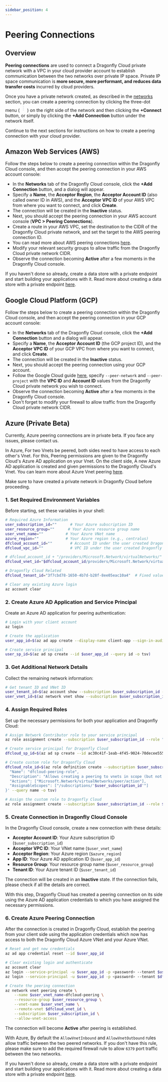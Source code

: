 ```yaml
---
sidebar_position: 4
---
```


# Peering Connections

## Overview

**Peering connections** are used to connect a Dragonfly Cloud private network with a VPC in your
cloud provider account to establish communication between the two networks over private IP space.
Private IP space communication is **more secure, more performant,
and reduces data transfer costs** incurred by cloud providers.

Once you have a private network created, as described in the [networks](./networks) section,
you can create a peering connection by clicking the three-dot
menu (<svg xmlns="http://www.w3.org/2000/svg" height="24px" viewBox="0 -960 960 960" width="24px" fill="#e8eaed"><path d="M480-160q-33 0-56.5-23.5T400-240q0-33 23.5-56.5T480-320q33 0 56.5 23.5T560-240q0 33-23.5 56.5T480-160Zm0-240q-33 0-56.5-23.5T400-480q0-33 23.5-56.5T480-560q33 0 56.5 23.5T560-480q0 33-23.5 56.5T480-400Zm0-240q-33 0-56.5-23.5T400-720q0-33 23.5-56.5T480-800q33 0 56.5 23.5T560-720q0 33-23.5 56.5T480-640Z"/></svg>)
on the right side of the network and then clicking the **+Connect** button,
or simply by clicking the **+Add Connection** button under the network itself.

Continue to the next sections for instructions on how to create a peering connection with your cloud provider.

## Amazon Web Services (AWS)

Follow the steps below to create a peering connection within the Dragonfly Cloud console,
and then accept the peering connection in your AWS account console:

- In the **Networks** tab of the Dragonfly Cloud console, click the **+Add Connection** button,
  and a dialog will appear.
- Specify a **Name**, the **Acceptor Region**, the **Acceptor Account ID** (also called owner ID in AWS),
  and the **Acceptor VPC ID** of your AWS VPC from where you want to connect, and click **Create**.
- The connection will be created in the **Inactive** status.
- Next, you should accept the peering connection in your AWS account console (**VPC > Peering Connections**).
- Create a route in your AWS VPC, set the destination to the CIDR of the Dragonfly Cloud private network,
  and set the target to the AWS peering connection ID.
- You can read more about AWS peering
  connections [here](https://docs.aws.amazon.com/vpc/latest/peering/create-vpc-peering-connection.html).
- Modify your relevant security groups to allow traffic from the Dragonfly Cloud private network CIDR.
- Observe the connection becoming **Active** after a few moments in the Dragonfly Cloud console.

If you haven't done so already, create a data store with a private endpoint and start building your applications with
it. Read more about creating a data store with a private endpoint [here](./datastores#private-endpoint).

## Google Cloud Platform (GCP)

Follow the steps below to create a peering connection within the Dragonfly Cloud console,
and then accept the peering connection in your GCP account console:

- In the **Networks** tab of the Dragonfly Cloud console, click the **+Add Connection** button
  and a dialog will appear.
- Specify a **Name**, the **Acceptor Account ID** (the GCP project ID),
  and the **Acceptor VPC ID** of your GCP VPC from where you want to connect, and click **Create**.
- The connection will be created in the **Inactive** status.
- Next, you should accept the peering connection using your GCP account.
- Follow the Google Cloud guide [here](https://cloud.google.com/sdk/gcloud/reference/compute/networks/peerings/create),
  specify `--peer-network` and `--peer-project` with the **VPC ID** and **Account ID** values from the Dragonfly Cloud
  private network you wish to connect.
- Observe the connection becoming **Active** after a few moments in the Dragonfly Cloud console.
- Don't forget to modify your firewall to allow traffic from the Dragonfly Cloud private network CIDR.

## Azure (Private Beta)

Currently, Azure peering connections are in private beta. If you face any issues, please contact us.

In Azure, For two Vnets be peered, both sides need to have access to each other's Vnet. For this, Peering permissions are given to the Dragonfly Cloud's Azure AD application on your Vnet. On the client side, A new Azure AD application is created and given permissions to the Dragonfly Cloud's Vnet. You can learn more about Azure Vnet peering [here](https://docs.microsoft.com/en-us/azure/virtual-network/virtual-network-peering-overview).

Make sure to have created a private network in Dragonfly Cloud before proceeding.

### 1. Set Required Environment Variables

Before starting, set these variables in your shell:

```bash
# Required Azure Information
user_subscription_id=""      # Your Azure subscription ID
user_resource_group=""      # Your Azure resource group name
user_vnet_name=""          # Your Azure VNet name
azure_region=""            # Your Azure region (e.g., centralus)
dfcloud_account_id=""        # Account ID under the user created Dragonfly Cloud network
dfcloud_vpc_id=""            # VPC ID under the user created Dragonfly Cloud network

# dfcloud_account_id + "/providers/Microsoft.Network/virtualNetworks/" + dfcloud_vpc_id
dfcloud_vnet_id="$dfcloud_account_id/providers/Microsoft.Network/virtualNetworks/$dfcloud_vpc_id"

# Dragonfly Cloud Related
dfcloud_tenant_id="3f7cbd78-1650-4b7d-b28f-8ee05eac10a4"  # Fixed value

# Clear any existing Azure login
az account clear
```

### 2. Create Azure AD Application and Service Principal

Create an Azure AD application for peering authentication:

```bash
# Login with your client account
az login

# Create the application
user_app_id=$(az ad app create --display-name client-app --sign-in-audience AzureADMultipleOrgs --key-type Password --query appId -o tsv)

# Create service principal
user_sp_id=$(az ad sp create --id $user_app_id --query id -o tsv)
```

### 3. Get Additional Network Details

Collect the remaining network information:

```bash
# Get tenant ID and VNet ID
user_tenant_id=$(az account show --subscription $user_subscription_id --query tenantId -o tsv)
user_vnet_id=$(az network vnet show --subscription $user_subscription_id --name $user_vnet_name --resource-group $user_resource_group --query id -o tsv)
```

### 4. Assign Required Roles

Set up the necessary permissions for both your application and Dragonfly Cloud:

```bash
# Assign Network Contributor role to your service principal
az role assignment create --subscription $user_subscription_id --role "Network Contributor" --assignee-object-id $user_sp_id --scope $user_vnet_id

# Create service principal for Dragonfly Cloud
dfcloud_sp_id=$(az ad sp create --id ac30c41f-1eab-4f45-9024-70decee5559d --query id -o tsv)

# Create custom role for Dragonfly Cloud
dfcloud_role_id=$(az role definition create --subscription $user_subscription_id --role-definition '{
  "Name": "dfcloud-peering-role",
  "Description": "Allows creating a peering to vnets in scope (but not from)",
  "Actions": ["Microsoft.Network/virtualNetworks/peer/action"],
  "AssignableScopes": ["/subscriptions/'$user_subscription_id'"]
}' --query name -o tsv)

# Assign the custom role to Dragonfly Cloud
az role assignment create --subscription $user_subscription_id --role $dfcloud_role_id --assignee-object-id $dfcloud_sp_id --scope $user_vnet_id
```

### 5. Create Connection in Dragonfly Cloud Console

In the Dragonfly Cloud console, create a new connection with these details:

- **Acceptor Account ID**: Your Azure subscription ID (`$user_subscription_id`)
- **Acceptor VPC ID**: Your VNet name (`$user_vnet_name`)
- **Acceptor Region**: Your Azure region (`$azure_region`)
- **App ID**: Your Azure AD application ID (`$user_app_id`)
- **Resource Group**: Your resource group name (`$user_resource_group`)
- **Tenant ID**: Your Azure tenant ID (`$user_tenant_id`)

The connection will be created in an **Inactive** state. If the connection fails, please check if all the details are correct.

With this step, Dragonfly Cloud has created a peering connection on its side using the Azure AD application credentials to which you have assigned the necessary permissions.

### 6. Create Azure Peering Connection

After the connection is created in Dragonfly Cloud, establish the peering from your client side using the application credentials which now
has access to both the Dragonfly Cloud Azure VNet and your Azure VNet.

```bash
# Reset and get new credentials
az ad app credential reset --id $user_app_id

# Clear existing login and authenticate
az account clear
az login --service-principal -u $user_app_id -p <password> --tenant $user_tenant_id
az login --service-principal -u $user_app_id -p <password> --tenant $dfcloud_tenant_id

# Create the peering connection
az network vnet peering create \
    --name $user_vnet_name-dfcloud-peering \
    --resource-group $user_resource_group \
    --vnet-name $user_vnet_name \
    --remote-vnet $dfcloud_vnet_id \
    --subscription $user_subscription_id \
    --allow-vnet-access
```

The connection will become **Active** after peering is established.

With Azure, By default the `AllowVnetInbound` and `AllowVnetOutbound` rules allow traffic between the two peered networks. If you don't have this rule, please make sure to
add the required firewall rule to allow `6379` port traffic between the two networks.


If you haven't done so already, create a data store with a private endpoint and start building your applications with
it. Read more about creating a data store with a private endpoint [here](./datastores#private-endpoint).
